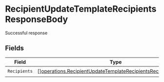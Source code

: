 # RecipientUpdateTemplateRecipientsResponseBody

Successful response


## Fields

| Field                                                                                                                                            | Type                                                                                                                                             | Required                                                                                                                                         | Description                                                                                                                                      |
| ------------------------------------------------------------------------------------------------------------------------------------------------ | ------------------------------------------------------------------------------------------------------------------------------------------------ | ------------------------------------------------------------------------------------------------------------------------------------------------ | ------------------------------------------------------------------------------------------------------------------------------------------------ |
| `Recipients`                                                                                                                                     | [][operations.RecipientUpdateTemplateRecipientsRecipientResponse](../../models/operations/recipientupdatetemplaterecipientsrecipientresponse.md) | :heavy_check_mark:                                                                                                                               | N/A                                                                                                                                              |